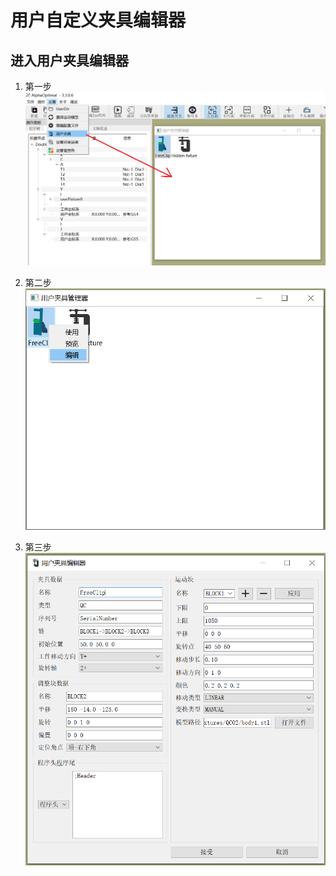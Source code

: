 # 用户自定义夹具编辑器

## 进入用户夹具编辑器
1. 第一步   
![第一步](../../image/machine/userFixtureEditor/进入用户夹具控件.png)

2. 第二步   
![第二步](../../image/machine/userFixtureEditor/编辑用户夹具.png)

3. 第三步   
![第三步](../../image/machine/userFixtureEditor/用户夹具编辑界面.png)
